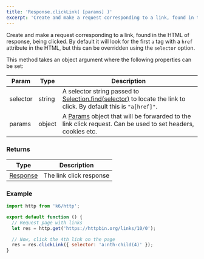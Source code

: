 ```yaml
---
title: 'Response.clickLink( [params] )'
excerpt: 'Create and make a request corresponding to a link, found in the HTML of response, being clicked.'
---
```


Create and make a request corresponding to a link, found in the HTML of response, being clicked. By default it will look for the first `a` tag with a `href` attribute in the HTML, but this can be overridden using the `selector` option.

This method takes an object argument where the following properties can be set:

| Param    | Type   | Description                                                                                                                                                                          |
| -------- | ------ | ------------------------------------------------------------------------------------------------------------------------------------------------------------------------------------ |
| selector | string | A selector string passed to [Selection.find(selector)](/javascript-api/v0.31/k6-html/selection/selection-find-selector) to locate the link to click. By default this is `"a[href]"`. |
| params   | object | A [Params](/javascript-api/v0.31/k6-http/params) object that will be forwarded to the link click request. Can be used to set headers, cookies etc.                                   |

### Returns

| Type                                               | Description             |
| -------------------------------------------------- | ----------------------- |
| [Response](/javascript-api/v0.31/k6-http/response) | The link click response |

### Example

<CodeGroup labels={[]}>

```javascript
import http from 'k6/http';

export default function () {
  // Request page with links
  let res = http.get('https://httpbin.org/links/10/0');

  // Now, click the 4th link on the page
  res = res.clickLink({ selector: 'a:nth-child(4)' });
}
```

</CodeGroup>
